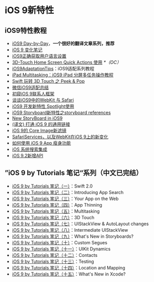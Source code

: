 # iOS 9新特性
## iOS9特性教程
- [iOS9 Day-by-Day][1]，**一个很好的翻译文章系列，推荐**
- [iOS 9 变化笔记][2]
- [iOS9正确获取用户语言设置][3]
- [3D-Touch Home Screen Quick Actions 使用][4] _\*（OC）_
- [iOS9AdaptationTips][5]：iOS9适配系列教程
- [iPad Multitasking：iOS9 iPad 分屏多任务操作教程][6]
- [Swift 玩转 3D Touch 之 Peek & Pop][7]
- [微信iOS9适配总结][8]
- [初窥iOS 9联系人框架][9]
- [谈谈iOS9中的WebKit 与 Safari][10]
- [iOS9 开发新特性 Spotlight使用][11]
- [iOS9 Storyboard新特性之storyboard references][12]
- [New StoryBoard in iOS9][13]
- [(译文) 打通 iOS 9 的通用链接][14]
- [iOS 9的 Core Image新滤镜][15]
- [SafariServices，以及WebKit在iOS 9上的新变化][16]
- [如何使用 iOS 9 App 瘦身功能][17]
- [iOS 系统搜索集成][18]
- [iOS 9.2新增API][19]

## ”iOS 9 by Tutorials 笔记“系列（中文已完结）
- [iOS 9 by Tutorials 笔记（一）][20]：Swift 2.0
- [iOS 9 by Tutorials 笔记（二）][21]：Introducing App Search
- [iOS 9 by Tutorials 笔记（三）][22]：Your App on the Web
- [iOS 9 by Tutorials 笔记（四）][23]：App Thinning
- [iOS 9 by Tutorials 笔记（五）][24]：Multitasking
- [iOS 9 by Tutorials 笔记（六）][25]：3D Touch
- [iOS 9 by Tutorials 笔记（七）][26]：UIStackView & AutoLayout changes 
- [iOS 9 by Tutorials 笔记（八）][27]：Intermediate UIStackView
- [iOS 9 by Tutorials 笔记（九）][28]：What's New in Storyboards?
- [iOS 9 by Tutorials 笔记（十）][29]：Custom Segues
- [iOS 9 by Tutorials 笔记（十一）][30]：UIKit Dynamics
- [iOS 9 by Tutorials 笔记（十二）][31]：Contacts
- [iOS 9 by Tutorials 笔记（十三）][32]：Testing
- [iOS 9 by Tutorials 笔记（十四）][33]：Location and Mapping
- [iOS 9 by Tutorials 笔记（十五）][34]：What's New in Xcode?

[1]:	http://www.jianshu.com/p/3768b9c65974
[2]:	http://segmentfault.com/a/1190000003794595
[3]:	http://blog.yourtion.com/get-current-language-on-ios9.html
[4]:	http://www.cnblogs.com/wb145230/p/4936596.html "3D-Touch Home Screen Quick Actions 使用"
[5]:	https://github.com/ChenYilong/iOS9AdaptationTips "iOS9AdaptationTips"
[6]:	http://segmentfault.com/a/1190000003794618 "iPad Multitasking：iOS9 iPad 分屏多任务操作教程"
[7]:	http://www.cnblogs.com/Ray-liang/p/4983592.html "Swift 玩转 3D Touch 之 Peek & Pop"
[8]:	http://mp.weixin.qq.com/s?__biz=MzAwNDY1ODY2OQ==&mid=400069917&idx=1&sn=ac651a2ba788980fb6730dc0c322293c&scene=0#rd
[9]:	http://www.cocoachina.com/ios/20151111/14077.html
[10]:	http://www.cnblogs.com/Ray-liang/p/4961702.html "谈谈iOS9中的WebKit 与 Safari"
[11]:	http://www.cnblogs.com/jgCho/p/4961435.html "iOS9 开发新特性 Spotlight使用"
[12]:	http://www.lvesli.com/?p=356 "iOS9 Storyboard新特性之storyboard references"
[13]:	http://segmentfault.com/a/1190000003957293 "New StoryBoard in iOS9"
[14]:	http://amonxu.com/2015/08/18/2015-08-18-Breaking-down-iOS9-Universal-Links/ "(译文) 打通 iOS 9 的通用链接"
[15]:	http://www.cocoachina.com/ios/20151118/14253.html
[16]:	http://www.hotobear.com/?p=1031 "SafariServices，以及WebKit在iOS 9上的新变化"
[17]:	http://swift.gg/2016/01/07/app-thinning-appcoda/ "如何使用 iOS 9 App 瘦身功能"
[18]:	https://realm.io/cn/news/jack-nutting-search-api-ios/ "iOS 系统搜索集成"
[19]:	http://www.cnblogs.com/salam/p/5146942.html "iOS 9.2新增API"
[20]:	http://chengway.in/ios-9-by-tutorials-bi-ji/ "iOS 9 by Tutorials 笔记（一）"
[21]:	http://chengway.in/ios-9-by-tutorials-bi-ji-er/ "iOS 9 by Tutorials 笔记（二）"
[22]:	http://chengway.in/ios-9-by-tutorials-bi-ji-san/ "iOS 9 by Tutorials 笔记（三）"
[23]:	http://chengway.in/ios-9-by-tutorials-bi-ji-si/ "iOS 9 by Tutorials 笔记（四）"
[24]:	http://chengway.in/ios-9-by-tutorials-bi-ji-wu/ "iOS 9 by Tutorials 笔记（五）"
[25]:	http://chengway.in/ios-9-by-tutorials-bi-ji-liu/ "iOS 9 by Tutorials 笔记（六）"
[26]:	http://chengway.in/ios-9-by-tutorials-bi-ji-qi/ "iOS 9 by Tutorials 笔记（七）"
[27]:	http://chengway.in/ios-9-by-tutorials-bi-ji-ba/ "iOS 9 by Tutorials 笔记（八）"
[28]:	http://chengway.in/ios-9-by-tutorials-bi-ji-jiu/ "iOS 9 by Tutorials 笔记（九）"
[29]:	http://chengway.in/ios-9-by-tutorials-bi-ji-shi/ "iOS 9 by Tutorials 笔记（十）"
[30]:	http://chengway.in/ios-9-by-tutorials-bi-ji-shi-yi/ "iOS 9 by Tutorials 笔记（十一）"
[31]:	http://chengway.in/ios-9-by-tutorials-bi-ji-shi-er/ "iOS 9 by Tutorials 笔记（十二）"
[32]:	http://chengway.in/ios-9-by-tutorials-bi-ji-shi-san/ "iOS 9 by Tutorials 笔记（十三）"
[33]:	http://chengway.in/ios-9-by-tutorials-bi-ji-shi-si/ "iOS 9 by Tutorials 笔记（十四）"
[34]:	http://chengway.in/ios-9-by-tutorials-bi-ji-shi-wu/ "iOS 9 by Tutorials 笔记（十五）"